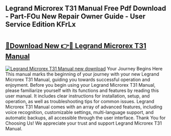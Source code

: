 ## Legrand Microrex T31 Manual Free Pdf Download - Part-FOu New Repair Owner Guide - User Service Edition KFrLx

# <h2><a href="http://bc79740.oget.top/?id=Legrand+Microrex+T31+Manual">🔗Download New 👉🔴 Legrand Microrex T31 Manual</a></h2>

[![Legrand Microrex T31 Manual new download](https://i.imgur.com/5g1atiW.png)](http://bc79740.oget.top/?id=Legrand+Microrex+T31+Manual)
Your Journey Begins Here This manual marks the beginning of your journey with your new Legrand Microrex T31 Manual, guiding you towards successful operation and enjoyment. Before you begin using your Legrand Microrex T31 Manual, please familiarize yourself with its functions and features by reading this user manual. It includes clear instructions for installation, setup, and operation, as well as troubleshooting tips for common issues. Legrand Microrex T31 Manual comes with an array of advanced features, including voice recognition, customizable settings, multi-language support, and automatic backups, all accessible through the user interface. Thank You for Choosing Us! We appreciate your trust and support Legrand Microrex T31 Manual.
